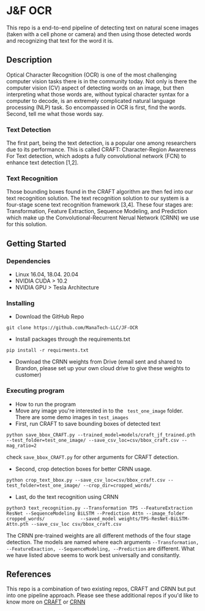 # J&F OCR

This repo is a end-to-end pipeline of detecting text on natural scene images (taken with a cell phone or camera) and then using those detected words and recognizing that text for the word it is. 

## Description

Optical Character Recognition (OCR) is one of the most challenging computer vision tasks there is in the community today. Not only is there the computer vision (CV) aspect of detecting words on an image, but then interpreting what those words are, without typical character syntax for a computer to decode, is an extremely complicated natural language processing (NLP) task. So encompassed in OCR is first, find the words. Second, tell me what those words say. 

### Text Detection
The first part, being the text detection, is a popular one among researchers due to its performance. This is called CRAFT: Character-Region Awareness For Text detection, which adopts a fully convolutional network (FCN) to enhance text detection [1,2]. 

### Text Recognition
Those bounding boxes found in the CRAFT algorithm are then fed into our text recognition solution. The text recognition solution to our system is a four-stage scene text recognition framework [3,4]. These four stages are: Transformation, Feature Extraction, Sequence Modeling, and Prediction which make up the Convolutional-Recurrent Nerual Network (CRNN) we use for this solution. 

## Getting Started

### Dependencies

* Linux 16.04, 18.04. 20.04
* NVIDIA CUDA > 10.2
* NVIDIA GPU > Tesla Architecture 

### Installing

* Download the GitHub Repo
```
git clone https://github.com/ManaTech-LLC/JF-OCR
```
* Install packages through the requirements.txt
```
pip install -r requirments.txt
```
* Download the CRNN weights from Drive (email sent and shared to Brandon, please set up your own cloud drive to give these weights to customer)



### Executing program

* How to run the program
* Move any image you're interested in to the ``` test_one_image``` folder. There are some demo images in ```test_images```
* First, run CRAFT to save bounding boxes of detected text
```
python save_bbox_CRAFT.py --trained_model=models/craft_jf_trained.pth --test_folder=test_one_image/ --save_csv_loc=csv/bbox_craft.csv --mag_ratio=2
```
check ```save_bbox_CRAFT.py``` for other arguments for CRAFT detection.

* Second, crop detection boxes for better CRNN usage.
```
python crop_text_bbox.py --save_csv_loc=csv/bbox_craft.csv --test_folder=test_one_image/ --crop_dir=cropped_words/
```

* Last, do the text recognition using CRNN
```
python3 text_recognition.py --Transformation TPS --FeatureExtraction ResNet --SequenceModeling BiLSTM --Prediction Attn --image_folder cropped_words/             --saved_model weights/TPS-ResNet-BiLSTM-Attn.pth --save_csv_loc csv/bbox_craft.csv 
```
The CRNN pre-trained weights are all different methods of the four stage detection. The models are named where each arguments ```--Transformation, --FeatureExaction, --SequenceModeling, --Prediction``` are different. What we have listed above seems to work best universally and consitantly.

## References
This repo is a combination of two existing repos, CRAFT and CRNN but put into one pipeline approach. 
Please see these additional repos if you'd like to know more on [CRAFT](https://github.com/clovaai/CRAFT-pytorch) or [CRNN](https://github.com/clovaai/deep-text-recognition-benchmark)
